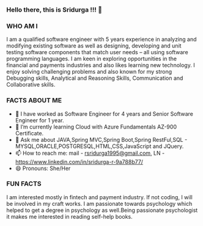 ### Hello there, this is Sridurga !!! 👋

### WHO AM I
I am a qualified software engineer with 5 years experience in analyzing and modifying existing software as well as designing, developing and unit testing software components that match user needs – all using software programming languages.
I am keen in exploring opportunities in the financial and payments industries and also likes learning new technology. 
I enjoy solving challenging problems and also known for my strong Debugging skills, Analytical and Reasoning Skills, Communication and Collaborative skills.

### FACTS ABOUT ME

- 🔭 I have worked as Software Engineer for 4 years and Senior Software Engineer for 1 year.
- 🌱 I’m currently learning Cloud with Azure Fundamentals AZ-900 Certificate.
- 💬 Ask me about JAVA,Spring MVC,Spring Boot,Spring RestFul,SQL - MYSQL,ORACLE,POSTGRESQL,HTML,CSS,JavaScript and JQuery.
- 📫 How to reach me: mail - rsridurga1995@gmail.com, LN - https://www.linkedin.com/in/sridurga-r-9a788b77/
- 😄 Pronouns: She/Her

### FUN FACTS

I am interested mostly in fintech and payment industry.
If not coding, I will be involved in my craft works.
I am passionate towards psychology which helped to get a degree in psychology as well.Being passionate psychologist it makes me interested in reading self-help books.
